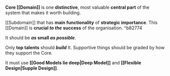 **Core [[Domain]]** is one **distinctive**, most valuable **central part** of the system that makes it worth building.

[[Subdomain]] that has **main functionality** of **strategic importance**. This [[Domain]] is **crucial *to the* success** of the organisation. ^b82774

It should be ***as* small *as possible***.

Only **top talents** should ***build*** It. 
Supportive things should be graded by how they support the Core.

It must use **[[Good Models lie deep|Deep Model]]** and **[[Flexible Design|Supple Design]]**.


